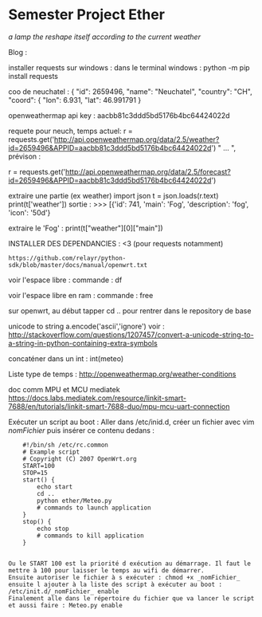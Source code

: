 # Semester Project Ether
_a lamp the reshape itself according to the current weather_

Blog :

installer requests sur windows :
	dans le terminal windows : python -m pip install requests

coo de neuchatel :
	{
    "id": 2659496,
    "name": "Neuchatel",
    "country": "CH",
    "coord": {
      "lon": 6.931,
      "lat": 46.991791
    }

openweathermap api key : aacbb81c3ddd5bd5176b4bc64424022d

requete pour neuch, temps actuel: 
	r = requests.get('http://api.openweathermap.org/data/2.5/weather?id=2659496&APPID=aacbb81c3ddd5bd5176b4bc64424022d')
 " 	...	", prévison :

r = requests.get('http://api.openweathermap.org/data/2.5/forecast?id=2659496&APPID=aacbb81c3ddd5bd5176b4bc64424022d')

extraire une partie (ex weather)
	import json
	t = json.loads(r.text)
	print(t['weather'])
	sortie : >>> [{'id': 741, 'main': 'Fog', 'description': 'fog', 'icon': '50d'}

extraire le 'Fog' :
	print(t["weather"][0]["main"])

INSTALLER DES DEPENDANCIES : <3 (pour requests notamment)

	https://github.com/relayr/python-sdk/blob/master/docs/manual/openwrt.txt

voir l'espace libre : commande : df

voir l'espace libre en ram : commande : free

sur openwrt, au début tapper cd .. pour rentrer dans le repository de base

unicode to string
	a.encode('ascii','ignore') voir : http://stackoverflow.com/questions/1207457/convert-a-unicode-string-to-a-string-in-python-containing-extra-symbols

concaténer dans un int : int(meteo)

Liste type de temps :
	http://openweathermap.org/weather-conditions

doc comm MPU et MCU mediatek
	https://docs.labs.mediatek.com/resource/linkit-smart-7688/en/tutorials/linkit-smart-7688-duo/mpu-mcu-uart-connection

Exécuter un script au boot :
	Aller dans /etc/inid.d, créer un fichier avec vim _nomFichier_ puis insérer ce contenu dedans :
		
		#!/bin/sh /etc/rc.common
		# Example script
		# Copyright (C) 2007 OpenWrt.org
		START=100
		STOP=15
		start() {        
			echo start
			cd ..
			python ether/Meteo.py
			# commands to launch application
		}                
		stop() {          
			echo stop
			# commands to kill application 
		}


	Ou le START 100 est la priorité d exécution au démarrage. Il faut le mettre à 100 pour laisser le temps au wifi de démarrer.
	Ensuite autoriser le fichier à s exécuter : chmod +x _nomFichier_ ensuite l ajouter à la liste des script à exécuter au boot : /etc/init.d/_nomFichier_ enable
	Finalement alle dans le répertoire du fichier que va lancer le script et aussi faire : Meteo.py enable
